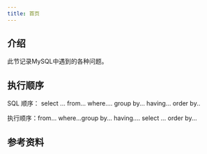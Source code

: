 ```yaml
---
title: 首页
---
```


## 介绍
此节记录MySQL中遇到的各种问题。

## 执行顺序
SQL 顺序： select ... from... where.... group by... having... order by.. 

执行顺序：from... where...group by... having.... select ... order by...

## 参考资料